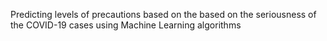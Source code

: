 Predicting levels of precautions based on the based on the seriousness of the COVID-19 cases using Machine Learning algorithms

